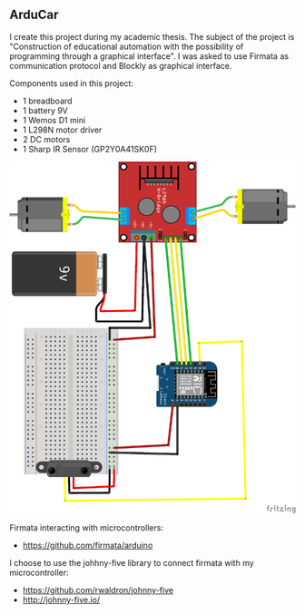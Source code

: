 ## ArduCar

I create this project during my academic thesis.
The subject of the project is "Construction of educational automation with the possibility of programming through a graphical interface".
I was asked to use Firmata as communication protocol and Blockly as graphical interface.

Components used in this project: 
- 1 breadboard
- 1 battery 9V
- 1 Wemos D1 mini
- 1 L298N motor driver
- 2 DC motors
- 1 Sharp IR Sensor (GP2Y0A41SK0F)

![GitHub Logo](/schematic.jpg)



Firmata interacting with microcontrollers:
- https://github.com/firmata/arduino

I choose to use the johhny-five library to connect firmata with my microcontroller: 
- https://github.com/rwaldron/johnny-five
- http://johnny-five.io/
